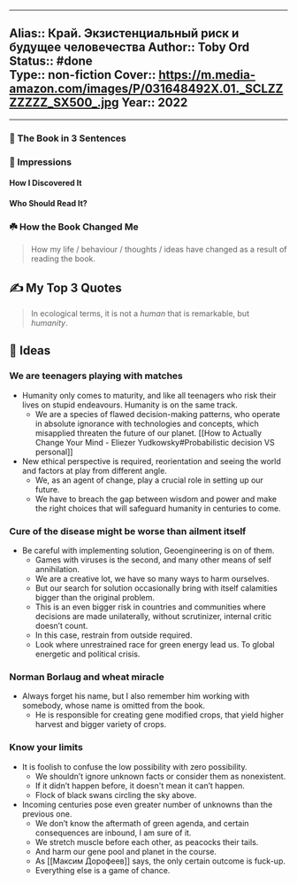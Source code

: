 
---
Alias:: Край. Экзистенциальный риск и будущее человечества
Author:: Toby Ord
Status:: #done   
Type:: non-fiction
Cover:: https://m.media-amazon.com/images/P/031648492X.01._SCLZZZZZZZ_SX500_.jpg
Year:: 2022
---

---

### 🚀 The Book in 3 Sentences

### 🎨 Impressions

#### How I Discovered It

#### Who Should Read It?

### ☘️ How the Book Changed Me

> How my life / behaviour / thoughts / ideas have changed as a result of reading the book.

## ✍️ My Top 3 Quotes
> In ecological terms, it is not a *human* that is remarkable, but *humanity*.
## 📒 Ideas
### We are teenagers playing with matches
- Humanity only comes to maturity, and like all teenagers who risk their lives on stupid endeavours. Humanity is on the same track.
	- We are a species of flawed decision-making patterns, who operate in absolute ignorance with technologies and concepts, which misapplied threaten the future of our planet. [[How to Actually Change Your Mind - Eliezer Yudkowsky#Probabilistic decision VS personal]]
- New ethical perspective is required, reorientation and seeing the world and factors at play from different angle. 
	- We, as an agent of change, play a crucial role in setting up our future.
	- We have to breach the gap between wisdom and power and make the right choices that will safeguard humanity in centuries to come.


### Cure of the disease might be worse than ailment itself
- Be careful with implementing solution, Geoengineering is on of them.
	- Games with viruses is the second, and many other means of self annihilation.
	- We are a creative lot, we have so many ways to harm ourselves.
	- But our search for solution occasionally bring with itself calamities bigger than the original problem.
	- This is an even bigger risk in countries and communities where decisions are made unilaterally, without scrutinizer, internal critic doesn’t count.
	- In this case, restrain from outside required.
	- Look where unrestrained race for green energy lead us. To global energetic and political crisis.

### Norman Borlaug and wheat miracle
- Always forget his name, but I also remember him working with somebody, whose name is omitted from the book.
	- He is responsible for creating gene modified crops, that yield higher harvest and bigger variety of crops.

### Know your limits
- It is foolish to confuse the low possibility with zero possibility.
	- We shouldn’t ignore unknown facts or consider them as nonexistent.
	- If it didn’t happen before, it doesn't mean it can’t happen.
	- Flock of black swans circling the sky above.
- Incoming centuries pose even greater number of unknowns than the previous one.
	- We don’t know the aftermath of green agenda, and certain consequences are inbound, I am sure of it.
	- We stretch muscle before each other, as peacocks their tails.
	- And harm our gene pool and planet in the course.
	- As [[Максим Дорофеев]] says, the only certain outcome is fuck-up.
	- Everything else is a game of chance.